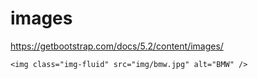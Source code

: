 # images
https://getbootstrap.com/docs/5.2/content/images/

    <img class="img-fluid" src="img/bmw.jpg" alt="BMW" />
